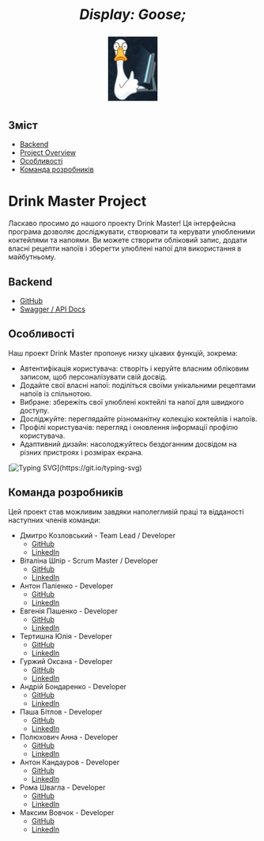 <h1 align="center"><em> Display: Goose;</em>

<img src="https://github.com/Dmytroukraine/command_project_mimino/blob/main/src/images/photo_2023-03-09_00-41-40.jpg"  alt="goose" width=100/></h1>

## Зміст

- [Backend](#backend)
- [Project Overview](#project-overview)
- [Особливості](#features)
- [Команда розробників](#contributors)

# Drink Master Project

Ласкаво просимо до нашого проекту Drink Master! Ця інтерфейсна програма дозволяє досліджувати, створювати та керувати улюбленими коктейлями та напоями. Ви можете створити обліковий запис, додати власні рецепти напоїв і зберегти улюблені напої для використання в майбутньому.


## <a id="backend">Backend</a>

- [GitHub](https://github.com/Dmytroukraine/drink_master-back)
- [Swagger / API Docs](https://drink-master-service.onrender.com/api-docs/)

## <a id="features">Особливості</a>

Наш проект Drink Master пропонує низку цікавих функцій, зокрема:

- Автентифікація користувача: створіть і керуйте власним обліковим записом, щоб персоналізувати свій досвід.
- Додайте свої власні напої: поділіться своїми унікальними рецептами напоїв із спільнотою.
- Вибране: збережіть свої улюблені коктейлі та напої для швидкого доступу.
- Досліджуйте: переглядайте різноманітну колекцію коктейлів і напоїв.
- Профілі користувачів: перегляд і оновлення інформації профілю користувача.
- Адаптивний дизайн: насолоджуйтесь бездоганним досвідом на різних пристроях і розмірах екрана.

[![Typing SVG](https://readme-typing-svg.herokuapp.com?font=Fira+Code&pause=1000&color=3700F7&width=435&lines=A+clever+person+solves+a+problem.+;A+wise+person+avoids+it.)](https://git.io/typing-svg)

## <a id="contributors">Команда розробників</a>

Цей проект став можливим завдяки наполегливій праці та відданості наступних членів команди:


- Дмитро Козловський - Team Lead / Developer
   - [GitHub](https://github.com/Dmytroukraine)
   - [LinkedIn](https://www.linkedin.com/in/dmytro-kozlovskyi-39526925b/)
- Віталіна Шпір - Scrum Master / Developer
   - [GitHub](https://github.com/VitalinaShpir)
   - [LinkedIn](https://www.linkedin.com/in/vitalina-shpir-4228b8a3/)
- Антон Паліенко  -  Developer
   - [GitHub](https://github.com/DonKanElion)
   - [LinkedIn]()
- Евгенія Пашенко - Developer
   - [GitHub](https://github.com/Janne57)
   - [LinkedIn]()
- Тертишна Юлія - Developer
   - [GitHub](https://github.com/YuliyaKubar)
   - [LinkedIn](https://www.linkedin.com/in/yuliya-tertyshna-70733a259/)
- Гуржий Оксана - Developer
   - [GitHub](https://github.com/oksagurzhyi)
   - [LinkedIn](https://www.linkedin.com/in/oksana-gurzhyi/)
- Андрій Бондаренко - Developer
   - [GitHub](https://github.com/BondAndrii)
   - [LinkedIn]()
- Паша Бітлов - Developer
   - [GitHub](https://github.com/Pashab52)
   - [LinkedIn]()
- Полюхович Анна  - Developer
   - [GitHub](https://github.com/PoliukhovychAnna)
   - [LinkedIn](https://www.linkedin.com/in/anna-poliukhovych?utm_source=share&utm_campaign=share_via&utm_content=profile&utm_medium=ios_app)
- Антон Кандауров - Developer
   - [GitHub](https://github.com/Anton-Kandaurov)
   - [LinkedIn]()
- Рома Швагла - Developer
   - [GitHub](https://github.com/immortalua96)
   - [LinkedIn]()
- Максим Вовчок - Developer
   - [GitHub](https://github.com/maxvovchok)
   - [LinkedIn]()
